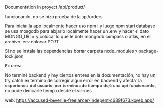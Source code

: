 Documentation in proyect 
/api/product/

funcionando, no se hizo prueba de la api/orders

Para iniciar la app localmente hacer uso npm i y luego npm start
database se usa mongodb para alojarlo localmente hacer un .env y hacer el dato MONGO_URI = y colocar lo que le bote mongodb compass o atlas, en el archivo .env colocar PORT

Si no se instala las dependencias borrar carpeta node_modules y package-lock.json

Errores:

No terminé backend y hay ciertos errores en la documentación, no hay un try catch en termino de corregir algun error en backend y afectar la experiencia del usuario, por terminos de tiempo dejé una api funcionando, no pude dedicarle tiempo desde el viernes

web: https://accused-beverlie-freelancer-indepent-c689f673.koyeb.app/